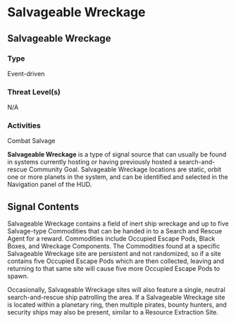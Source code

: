 # Salvageable Wreckage
## Salvageable Wreckage

### Type

Event-driven

### Threat Level(s)

N/A

### Activities

Combat
Salvage

**Salvageable Wreckage** is a type of signal source that can usually be found in systems currently hosting or having previously hosted a search-and-rescue Community Goal. Salvageable Wreckage locations are static, orbit one or more planets in the system, and can be identified and selected in the Navigation panel of the HUD.

## Signal Contents

Salvageable Wreckage contains a field of inert ship wreckage and up to five Salvage-type Commodities that can be handed in to a Search and Rescue Agent for a reward. Commodities include Occupied Escape Pods, Black Boxes, and Wreckage Components. The Commodities found at a specific Salvageable Wreckage site are persistent and not randomized, so if a site contains five Occupied Escape Pods which are then collected, leaving and returning to that same site will cause five more Occupied Escape Pods to spawn.

Occasionally, Salvageable Wreckage sites will also feature a single, neutral search-and-rescue ship patrolling the area. If a Salvageable Wreckage site is located within a planetary ring, then multiple pirates, bounty hunters, and security ships may also be present, similar to a Resource Extraction Site.